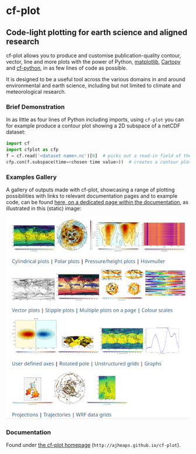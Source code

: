 # cf-plot

## Code-light plotting for earth science and aligned research

cf-plot allows you to produce and customise publication-quality contour, vector, line and more plots
with the power of Python, [matplotlib](https://matplotlib.org/),
[Cartopy](https://scitools.org.uk/cartopy/docs/latest/) and
[cf-python](https://ncas-cms.github.io/cf-python/), in as few lines of code as possible.

It is designed to be a useful tool across the various domains in and around environmental and
earth science, including but not limited to climate and meteorological research.

### Brief Demonstration

In as little as four lines of Python including imports, using `cf-plot` you can
for example produce a contour plot showing a 2D subspace of a netCDF dataset:

```python
import cf
import cfplot as cfp
f = cf.read('<dataset name>.nc')[0]  # picks out a read-in field of the dataset
cfp.con(f.subspace(time=<chosen time value>))  # creates a contour plot of the field at that time value
```


### Examples Gallery

A gallery of outputs made with cf-plot, showcasing a range of plotting possibilities with links to relevant
documentation pages and to example code, can be found
[here, on a dedicated page within the documentation](http://ajheaps.github.io/cf-plot/gallery.html), as illustrated
in this (static) image:

![cf-plot example gallery of plots](docs/media/cf_gallery_image.png)


### Documentation

Found under [the cf-plot homepage](http://ajheaps.github.io/cf-plot) (`http://ajheaps.github.io/cf-plot`).
